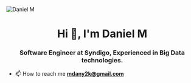 <p align="left"> <img src="https://komarev.com/ghpvc/?username=daniel-sde&label=Profile%20views&color=0e75b6&style=flat" alt="Daniel M" /> </p>

<h1 align="center">Hi 👋, I'm Daniel M</h1>
<h3 align="center">Software Engineer at Syndigo, Experienced in Big Data technologies.</h3>

- 📫 How to reach me **mdany2k@gmail.com**
